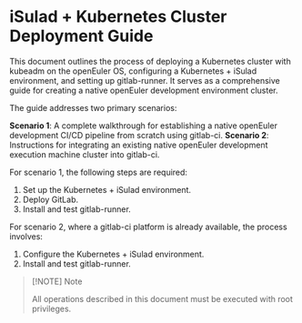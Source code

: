 # iSulad + Kubernetes Cluster Deployment Guide

This document outlines the process of deploying a Kubernetes cluster with kubeadm on the openEuler OS, configuring a Kubernetes + iSulad environment, and setting up gitlab-runner. It serves as a comprehensive guide for creating a native openEuler development environment cluster.

The guide addresses two primary scenarios:

**Scenario 1**: A complete walkthrough for establishing a native openEuler development CI/CD pipeline from scratch using gitlab-ci.
**Scenario 2**: Instructions for integrating an existing native openEuler development execution machine cluster into gitlab-ci.

For scenario 1, the following steps are required:

1. Set up the Kubernetes + iSulad environment.
2. Deploy GitLab.
3. Install and test gitlab-runner.

For scenario 2, where a gitlab-ci platform is already available, the process involves:

1. Configure the Kubernetes + iSulad environment.
2. Install and test gitlab-runner.

> [!NOTE] Note
>
> All operations described in this document must be executed with root privileges.

